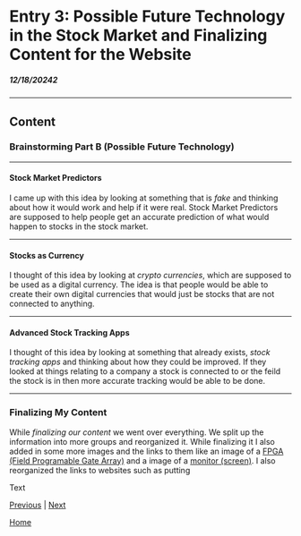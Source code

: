 # Entry 3: Possible Future Technology in the Stock Market and Finalizing Content for the Website
##### 12/18/20242

---

## Content

### Brainstorming Part B (Possible Future Technology)

---

#### Stock Market Predictors

I came up with this idea by looking at something that is _fake_ and thinking about how it would work and help if it were real. Stock Market Predictors are supposed to help people get an accurate prediction of what would happen to stocks in the stock market.

---

#### Stocks as Currency

I thought of this idea by looking at _crypto currencies_, which are supposed to be used as a digital currency. The idea is that people would be able to create their own digital currencies that would just be stocks that are not connected to anything. 

---

#### Advanced Stock Tracking Apps

I thought of this idea by looking at something that already exists, _stock tracking apps_ and thinking about how they could be improved. If they looked at things relating to a company a stock is connected to or the feild the stock is in then more accurate tracking would be able to be done.

---

### Finalizing My Content

While _finalizing our content_ we went over everything. We split up the information into more groups and reorganized it. While finalizing it I also added in some more images and the links to them like an image of a [FPGA (Field Programable Gate Array)](https://e7.pngegg.com/pngimages/166/133/png-clipart-microcontroller-field-programmable-gate-array-xilinx-electronics-jtag-others-electronics-electronic-device-thumbnail.png) and a image of a [monitor (screen)](https://www.investopedia.com/thmb/hGjxeJS26v_yBP1F4_-c1u1Ftzs=/1500x0/filters:no_upscale():max_bytes(150000):strip_icc()/GettyImages-699098011-793148ad63904565b2779ac7aaf93d53.jpg). I also reorganized the links to websites such as putting 

Text

[Previous](entry02.md) | [Next](entry04.md)

[Home](../README.md)